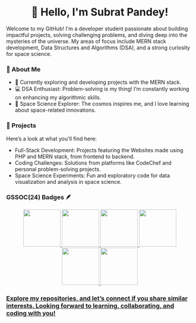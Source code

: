 <h1 style="text-align:center;">👋 Hello, I'm Subrat Pandey!</h1>

Welcome to my GitHub! I'm a developer student passionate about building impactful projects,
solving challenging problems, and diving deep into the mysteries of the universe.
My areas of focus include MERN stack development, Data Structures and Algorithms (DSA), and a strong curiosity for space science.

 <h3>🚀 About Me</h3>
 <ul>
 <li>🌱 Currently exploring and developing projects with the MERN stack.</li>
 <li>💻 DSA Enthusiast: Problem-solving is my thing! I’m constantly working on enhancing my algorithmic skills.</li>
 <li>🌌 Space Science Explorer: The cosmos inspires me, and I love learning about space-related innovations.</li>
 </ul>

 <h3>💼 Projects</h3>
Here’s a look at what you'll find here:
<ul>
 <li>Full-Stack Development: Projects featuring the Websites made using PHP and MERN stack, from frontend to backend.</li>
 <li>Coding Challenges: Solutions from platforms like CodeChef and personal problem-solving projects.</li>
 <li>Space Science Experiments: Fun and exploratory code for data visualization and analysis in space science.</li>
</ul>


<h3> GSSOC(24) Badges 🪶</h3>
<div style='display:flex; align-items:center; gap: 10px;' align='center'><a href="https://gssoc.girlscript.tech/leaderboard">
  <img src="https://raw.githubusercontent.com/GSSoC24/Postman-Challenge/main/docs/assets/Postman%20White.png" width="100px" height="100px" />
  <img src="https://raw.githubusercontent.com/GSSoC24/Postman-Challenge/main/docs/assets/1.png" width="100px" height="100px" />
  <img src="https://raw.githubusercontent.com/GSSoC24/Postman-Challenge/main/docs/assets/2.png" width="100px" height="100px" />
  <img src="https://raw.githubusercontent.com/GSSoC24/Postman-Challenge/main/docs/assets/3.png" width="100px" height="100px" />
  <img src="https://raw.githubusercontent.com/GSSoC24/Postman-Challenge/main/docs/assets/4.png" width="100px" height="100px" />
<!--   <img src="https://raw.githubusercontent.com/GSSoC24/Postman-Challenge/main/docs/assets/5.png" width="100px" height="100px" />
  <img src="https://raw.githubusercontent.com/GSSoC24/Postman-Challenge/main/docs/assets/6.png" width="105px" height="105px" />
  <img src="https://raw.githubusercontent.com/GSSoC24/Postman-Challenge/main/docs/assets/7.png" width="100px" height="100px" /> -->
  <img src="https://raw.githubusercontent.com/GSSoC24/Postman-Challenge/main/docs/assets/8.png" width="100px" height="100px" />
<!--   <img src="https://raw.githubusercontent.com/GSSoC24/Contributor/refs/heads/main/assets/Code%20Luminary.png" width="105px" height="105px" />
  <img src="https://raw.githubusercontent.com/GSSoC24/Contributor/refs/heads/main/assets/Git%20Explorer.png" width="100px" height="100px" />
  <img src="https://raw.githubusercontent.com/GSSoC24/Contributor/refs/heads/main/assets/Pull%20Expert.png" width="100px" height="100px" /></a> -->
</div>
<!--  <h3>🌐 Connect with Me</h3>
- LinkedIn: linkedin.com/in/contact-subrat-pandey
- Twitter: @12SubratPandey -->

<h3>Explore my repositories, and let’s connect if you share similar interests. Looking forward to learning, collaborating, and coding with you!</h3>

